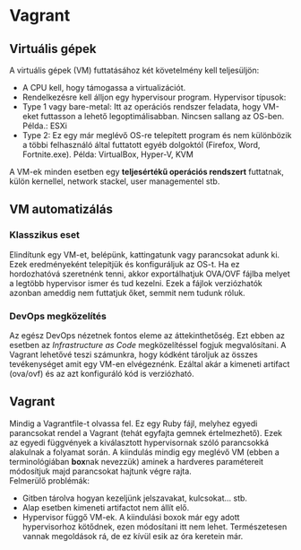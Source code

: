 # Vagrant
## Virtuális gépek
A virtuális gépek (VM) futtatásához két követelmény kell teljesüljön:
 - A CPU kell, hogy támogassa a virtualizációt.
 - Rendelkezésre kell álljon egy hypervisour program.
Hypervisor típusok:
 - Type 1 vagy bare-metal: Itt az operációs rendszer feladata, hogy VM-eket futtasson a lehető legoptimálisabban. Nincsen sallang az OS-ben. Példa.: ESXi
 - Type 2: Ez egy már meglévő OS-re telepített program és nem különbözik a többi felhasználó által futtatott egyéb dolgoktól (Firefox, Word, Fortnite.exe). Példa: VirtualBox, Hyper-V, KVM

A VM-ek minden esetben egy **teljesértékű operációs rendszert** futtatnak, külön kernellel, network stackel, user managementel stb.

## VM automatizálás
### Klasszikus eset
Elindítunk egy VM-et, belépünk, kattingatunk vagy parancsokat adunk ki. Ezek eredményeként telepítjük és konfiguráljuk az OS-t. Ha ez hordozhatóvá szeretnénk tenni, akkor exportálhatjuk OVA/OVF fájlba melyet a legtöbb hypervisor ismer és tud kezelni. Ezek a fájlok verziózhatók azonban ameddig nem futtatjuk őket, semmit nem tudunk róluk.
### DevOps megközelítés
Az egész DevOps nézetnek fontos eleme az áttekinthetőség. Ezt ebben az esetben az _Infrastructure as Code_ megközelítéssel fogjuk megvalósítani. A Vagrant lehetővé teszi számunkra, hogy kódként tároljuk az összes tevékenységet amit egy VM-en elvégeznénk. Ezáltal akár a kimeneti artifact (ova/ovf) és az azt konfiguráló kód is verziózható. 

## Vagrant
Mindig a Vagrantfile-t olvassa fel. Ez egy Ruby fájl, melyhez egyedi parancsokat rendel a Vagrant (tehát egyfajta gemnek értelmezhető). Ezek az egyedi függvények a kiválasztott hypervisornak szóló parancsokká alakulnak a folyamat során. A kiindulás mindig egy meglévő VM (ebben a terminológiában **box**nak nevezzük) aminek a hardveres paramétereit módosítjuk majd parancsokat hajtunk végre rajta. \
Felmerülő problémák:
 - Gitben tárolva hogyan kezeljünk jelszavakat, kulcsokat... stb.
 - Alap esetben kimeneti artifactot nem állít elő.
 - Hypervisor függő VM-ek. A kiindulási boxok már egy adott hypervisorhoz kötődnek, ezen módosítani itt nem lehet. Természetesen vannak megoldások rá, de ez kívül esik az óra keretein már.